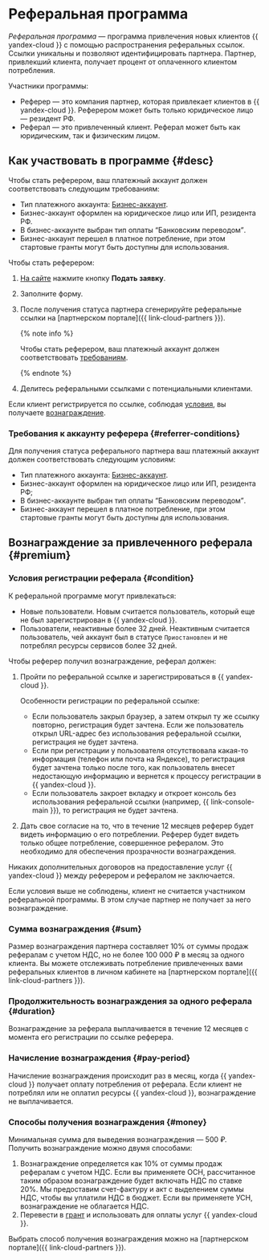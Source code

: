 # Реферальная программа

_Реферальная программа_ — программа привлечения новых клиентов {{ yandex-cloud }} с помощью распространения реферальных ссылок. Ссылки уникальны и позволяют идентифицировать партнера. Партнер, привлекший клиента, получает процент от оплаченного клиентом потребления.

Участники программы:

* Реферер — это компания партнер, которая привлекает клиентов в {{ yandex-cloud }}. Реферером может быть только юридическое лицо — резидент РФ.
* Реферал — это привлеченный клиент. Реферал может быть как юридическим, так и физическим лицом.

## Как участвовать в программе {#desc}

Чтобы стать реферером, ваш платежный аккаунт должен соответствовать следующим требованиям:

* Тип платежного аккаунта: [Бизнес-аккаунт](../../billing/concepts/billing-account.md#ba-types).
* Бизнес-аккаунт оформлен на юридическое лицо или ИП, резидента РФ.
* В бизнес-аккаунте выбран тип оплаты <q>Банковским переводом</q>.
* Бизнес-аккаунт перешел в платное потребление, при этом стартовые гранты могут быть доступны для использования.


Чтобы стать реферером:

1. [На сайте](/partners/service) нажмите кнопку **Подать заявку**.
1. Заполните форму.
1. После получения статуса партнера сгенерируйте реферальные ссылки на [партнерском портале]({{ link-cloud-partners }}).

   {% note info %}

   Чтобы стать реферером, ваш платежный аккаунт должен соответствовать [требованиям](#referrer-conditions).

   {% endnote %}

1. Делитесь реферальными ссылками с потенциальными клиентами.

Если клиент регистрируется по ссылке, соблюдая [условия](#condition), вы получаете [вознаграждение](#premium).


### Требования к аккаунту реферера {#referrer-conditions}

Для получения статуса реферального партнера ваш платежный аккаунт должен соответствовать следующим условиям:

* Тип платежного аккаунта: [Бизнес-аккаунт](../../billing/concepts/billing-account.md#ba-types).
* Бизнес-аккаунт оформлен на юридическое лицо или ИП, резидента РФ;
* В бизнес-аккаунте выбран тип оплаты <q>Банковским переводом</q>.
* Бизнес-аккаунт перешел в платное потребление, при этом стартовые гранты могут быть доступны для использования.

## Вознаграждение за привлеченного реферала {#premium}

### Условия регистрации реферала {#condition}

К реферальной программе могут привлекаться:

* Новые пользователи.
  Новым считается пользователь, который еще не был зарегистрирован в {{ yandex-cloud }}.
* Пользователи, неактивные более 32 дней.
  Неактивным считается пользователь, чей аккаунт был в статусе `Приостановлен` и не потреблял ресурсы сервисов более 32 дней.

Чтобы реферер получил вознаграждение, реферал должен:

1. Пройти по реферальной ссылке и зарегистрироваться в {{ yandex-cloud }}.

   Особенности регистрации по реферальной ссылке:

   * Если пользователь закрыл браузер, а затем открыл ту же ссылку повторно, регистрация будет зачтена. Если же пользователь открыл URL-адрес без использования реферальной ссылки, регистрация не будет зачтена.
   * Если при регистрации у пользователя отсутствовала какая-то информация (телефон или почта на Яндексе), то регистрация будет зачтена только после того, как пользователь внесет недостающую информацию и вернется к процессу регистрации в {{ yandex-cloud }}.
   * Если пользователь закроет вкладку и откроет консоль без использования реферальной ссылки (например, {{ link-console-main }}), то регистрация не будет зачтена.

1. Дать свое согласие на то, что в течение 12 месяцев реферер будет видеть информацию о его потреблении.
   Реферер будет видеть только общее потребление, совершенное рефералом. Это необходимо для обеспечения прозрачности вознаграждения.

Никаких дополнительных договоров на предоставление услуг {{ yandex-cloud }} между реферером и рефералом не заключается.

Если условия выше не соблюдены, клиент не считается участником реферальной программы. В этом случае партнер не получает за него вознаграждение.

### Сумма вознаграждения {#sum}

Размер вознаграждения партнера составляет 10% от суммы продаж рефералам с учетом НДС, но не более 100 000 ₽ в месяц за одного клиента. Вы можете отслеживать потребление привлеченных вами реферальных клиентов в личном кабинете на [партнерском портале]({{ link-cloud-partners }}).

### Продолжительность вознаграждения за одного реферала {#duration}

Вознаграждение за реферала выплачивается в течение 12 месяцев с момента его регистрации по ссылке реферера.

### Начисление вознаграждения {#pay-period}

Начисление вознаграждения происходит раз в месяц, когда {{ yandex-cloud }} получает оплату потребления от реферала. Если клиент не потреблял или не оплатил ресурсы {{ yandex-cloud }}, вознаграждение не выплачивается.

### Способы получения вознаграждения {#money}

Минимальная сумма для выведения вознаграждения — 500 ₽. Получить вознаграждение можно двумя способами:

1. Вознаграждение определяется как 10% от суммы продаж рефералам с учетом НДС.
   Если вы применяете ОСН, рассчитанное таким образом вознаграждение будет включать НДС по ставке 20%. Мы предоставим счет-фактуру и акт с выделением суммы НДС, чтобы вы уплатили НДС в бюджет.
   Если вы применяете УСН, вознаграждение не облагается НДС.
1. Перевести в [грант](../../billing/concepts/bonus-account.md) и использовать для оплаты услуг {{ yandex-cloud }}.

Выбрать способ получения вознаграждения можно на [партнерском портале]({{ link-cloud-partners }}).

